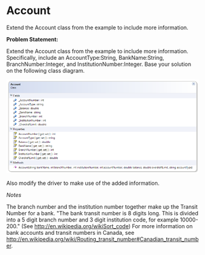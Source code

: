 ---
---
# Account

Extend the Account class from the example to include more information.

**Problem Statement:**

Extend the Account class from the example to include more information. Specifically, include an AccountType:String, BankName:String, BranchNumber:Integer, and InstitutionNumber:Integer. Base your solution on the following class diagram.

![Account Class Diagram](C-Account-2.png)

Also modify the driver to make use of the added information.

*Notes*

The branch number and the institution number together make up the Transit Number for a bank. "The bank transit number is 8 digits long. This is divided into a 5 digit branch number and 3 digit institution code, for example 10000-200." (See http://en.wikipedia.org/wikiSort_code)
For more information on bank accounts and transit numbers in Canada, see http://en.wikipedia.org/wiki/Routing_transit_number#Canadian_transit_number.
